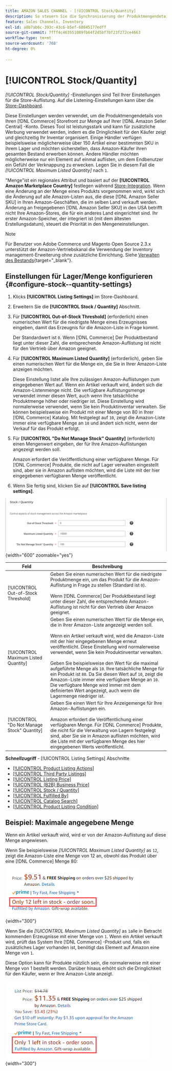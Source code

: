 ```yaml
---
title: AMAZON SALES CHANNEL - [!UICONTROL Stock/Quantity]
description: So steuern Sie die Synchronisierung der Produktmengendetails von Ihrem Commerce-Store mit Ihrem [!DNL Amazon Seller Central] -Konto die Einstellungen für Lager/Menge aktualisieren.
feature: Sales Channels, Inventory
exl-id: a8b7ab6c-393c-43c6-b5ef-68845177edff
source-git-commit: 7fff4c463551089fb64f2d5bf7bf23f272ce4663
workflow-type: tm+mt
source-wordcount: '768'
ht-degree: 0%

---
```


# [!UICONTROL Stock/Quantity]

*[!UICONTROL Stock/Quantity]* -Einstellungen sind Teil Ihrer Einstellungen für die Store-Auflistung. Auf die Listening-Einstellungen kann über die [Store-Dashboard](./amazon-store-dashboard.md).

Diese Einstellungen werden verwendet, um die Produktmengendetails von Ihren [!DNL Commerce] Storefront zur Menge auf Ihrer [!DNL Amazon Seller Central] -Konto. Dieses Tool ist leistungsstark und kann für zusätzliche Werbung verwendet werden, indem es die Dringlichkeit für den Käufer zeigt und gleichzeitig Ihr Inventar organisiert. Einige Händler verfügen beispielsweise möglicherweise über 150 Artikel einer bestimmten SKU in ihrem Lager und möchten sicherstellen, dass Amazon-Käufer ihren gesamten Bestand erwerben können. Andere Händler möchten möglicherweise nur ein Element auf einmal auflisten, um dem Endbenutzer ein Gefühl der Verknappung zu erwecken. Legen Sie in diesem Fall die *[!UICONTROL Maximum Listed Quantity]* nach `1`.

&quot;Menge&quot;ist ein regionales Attribut und basiert auf der **[!UICONTROL Amazon Marketplace Country]** festlegen während [Store-Integration](./store-integration.md). Wenn eine Änderung an der Menge eines Produkts vorgenommen wird, wirkt sich die Änderung auf alle Amazon-Listen aus, die diese [!DNL Amazon Seller SKU] in Ihren Amazon-Geschäften, die im selben Land verkauft werden. Änderung an freigegebenen [!DNL Amazon Seller SKU] in den USA betrifft nicht Ihre Amazon-Stores, die für ein anderes Land eingerichtet sind. Ihr erster Amazon-Speicher, der integriert ist (mit dem ältesten Erstellungsdatum), steuert die Priorität in den Mengeneinstellungen.

>[!NOTE]
>
>Für Benutzer von Adobe Commerce und Magento Open Source 2.3.x unterstützt der Amazon-Vertriebskanal die Verwendung der Inventory management-Erweiterung ohne zusätzliche Einrichtung. Siehe [Verwalten des Bestands](https://docs.magento.com/user-guide/v2.3/catalog/inventory-management.html){target="_blank"}.

## Einstellungen für Lager/Menge konfigurieren {#configure-stock--quantity-settings}

1. Klicks **[!UICONTROL Listing Settings]** im Store-Dashboard.

1. Erweitern Sie die **[!UICONTROL Stock / Quantity]** Abschnitt.

1. Für **[!UICONTROL Out-of-Stock Threshold]** (erforderlich) einen numerischen Wert für die niedrigste Menge eines Erzeugnisses eingeben, damit das Erzeugnis für die Amazon-Liste in Frage kommt.

   Der Standardwert ist `0`. Wenn [!DNL Commerce] Der Produktbestand liegt unter dieser Zahl, die entsprechende Amazon-Auflistung ist nicht für den Vertrieb über Amazon geeignet.

1. Für **[!UICONTROL Maximum Listed Quantity]** (erforderlich), geben Sie einen numerischen Wert für die Menge ein, die Sie in Ihrer Amazon-Liste anzeigen möchten.

   Diese Einstellung listet alle Ihre zulässigen Amazon-Auflistungen zum eingegebenen Wert auf. Wenn ein Artikel verkauft wird, ändert sich die Amazon-Listenmenge nicht. Die verfügbare Auflistungsmenge verwendet immer diesen Wert, auch wenn Ihre tatsächliche Produktmenge höher oder niedriger ist. Diese Einstellung wird normalerweise verwendet, wenn Sie kein Produktinventar verwalten. Sie können beispielsweise ein Produkt mit einer Menge von 80 in Ihrer [!DNL Commerce] Katalog. Mit festgelegt auf `10`, zeigt die Amazon-Liste immer eine verfügbare Menge an `10` und ändert sich nicht, wenn der Verkauf für das Produkt erfolgt.

1. Für **[!UICONTROL "Do Not Manage Stock" Quantity]** (erforderlich) einen Mengenwert eingeben, der für Ihre Amazon-Auflistungen angezeigt werden soll.

   Amazon erfordert die Veröffentlichung einer verfügbaren Menge. Für [!DNL Commerce] Produkte, die nicht auf Lager verwalten eingestellt sind, aber sie in Amazon auflisten möchten, wird die Liste mit der hier eingegebenen verfügbaren Menge veröffentlicht.

1. Wenn Sie fertig sind, klicken Sie auf **[!UICONTROL Save listing settings]**.

![Einstellungen für Lager/Menge](assets/amazon-stock-quantity.png){width="600" zoomable="yes"}

| Feld | Beschreibung |
|---------------------------------------------|--------------------------------------------------------------------------------------------------------------------------------------------------------------------------------------------------------------------------------------------------------------------------------------------------------------------------------------------------------------------------------------------------------------------------------------------------------------------------------------------------------------------------------------------------------------------------------------------------|
| [!UICONTROL Out-of-Stock Threshold] | Geben Sie einen numerischen Wert für die niedrigste Produktmenge ein, um das Produkt für die Amazon-Auflistung in Frage zu stellen (Standard ist `0`).<br><br>Wenn [!DNL Commerce] Der Produktbestand liegt unter dieser Zahl, die entsprechende Amazon-Auflistung ist nicht für den Vertrieb über Amazon geeignet. |
| [!UICONTROL Maximum Listed Quantity] | Geben Sie einen numerischen Wert für die Menge ein, die in Ihrer Amazon-Liste angezeigt werden soll.<br><br>Wenn ein Artikel verkauft wird, wird die Amazon-Liste mit der hier eingegebenen Menge erneut veröffentlicht. Diese Einstellung wird normalerweise verwendet, wenn Sie kein Produktinventar verwalten.<br><br>Geben Sie beispielsweise den Wert für die maximal aufgeführte Menge als `10`. Ihre tatsächliche Menge für ein Produkt ist `80`. Da Sie diesen Wert auf `10`, zeigt die Amazon-Liste immer eine verfügbare Menge an `10`. Die verfügbare Menge wird immer mit dem definierten Wert angezeigt, auch wenn die Lagermenge niedriger ist. |
| [!UICONTROL "Do Not Manage Stock" Quantity] | Geben Sie einen Wert für Ihre Anzeigemenge für Ihre Amazon-Auflistungen ein.<br><br>Amazon erfordert die Veröffentlichung einer verfügbaren Menge. Für [!DNL Commerce] Produkte, die nicht für die Verwaltung von Lagern festgelegt sind, aber Sie sie in Amazon auflisten möchten, wird die Liste mit der verfügbaren Menge des hier eingegebenen Werts veröffentlicht. |

**Schnellzugriff** - [!UICONTROL Listing Settings] Abschnitte

- [[!UICONTROL Product Listing Actions]](./product-listing-actions.md)
- [[!UICONTROL Third Party Listings]](./third-party-listing-settings.md)
- [[!UICONTROL Listing Price]](./listing-price.md)
- [[!UICONTROL (B2B) Business Price]](./business-pricing.md)
- [[!UICONTROL Stock / Quantity]](./stock-quantity.md)
- [[!UICONTROL Fulfilled By]](./fulfilled-by.md)
- [[!UICONTROL Catalog Search]](./catalog-search.md)
- [[!UICONTROL Product Listing Condition]](./product-listing-condition.md)

## Beispiel: Maximale angegebene Menge

Wenn ein Artikel verkauft wird, wird er von der Amazon-Auflistung auf diese Menge angewiesen.

Wenn Sie beispielsweise *[!UICONTROL Maximum Listed Quantity]* as `12`, zeigt die Amazon-Liste eine Menge von 12 an, obwohl das Produkt über eine [!DNL Commerce] Menge 80:

![Beispiel für die angegebene Höchstmenge 1](assets/amazon-max-listed-quantity.png){width="300"}

Wenn Sie die *[!UICONTROL Maximum Listed Quantity]* as `1`alle in Betracht kommenden Erzeugnisse mit einer Menge von `1`. Wenn ein Artikel verkauft wird, prüft das System Ihre [!DNL Commerce] -Produkt und, falls ein zusätzliches Lager vorhanden ist, benötigt das Element auf Amazon eine Menge von `1`.

Diese Option kann für Produkte nützlich sein, die normalerweise mit einer Menge von 1 bestellt werden. Darüber hinaus erhöht sich die Dringlichkeit für den Käufer, wenn er Ihre Amazon-Liste anzeigt.

![Beispiel für die angegebene Höchstmenge 2](assets/amazon-max-listed-quantity-1.png){width="300"}
